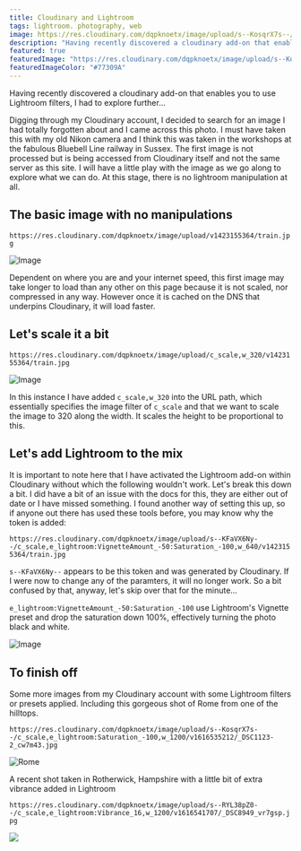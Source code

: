 ```yaml
---
title: Cloudinary and Lightroom
tags: lightroom. photography, web
image: https://res.cloudinary.com/dqpknoetx/image/upload/s--KosqrX7s--/c_scale,e_lightroom:Saturation_-100,w_1200/v1616535212/_DSC1123-2_cw7m43.jpg
description: "Having recently discovered a cloudinary add-on that enables you to use Lightroom filters, I had to explore further"
featured: true
featuredImage: "https://res.cloudinary.com/dqpknoetx/image/upload/s--KosqrX7s--/c_scale,e_lightroom:Saturation_-100,w_1200/v1616535212/_DSC1123-2_cw7m43.jpg"
featuredImageColor: "#77309A"
---
```


<p class="lead">Having recently discovered a cloudinary add-on that enables you to use Lightroom filters, I had to explore further...</p>

Digging through my Cloudinary account, I decided to search for an image I had totally forgotten about and I came across this photo. I must have taken this with my old Nikon camera and I think this was taken in the workshops at the fabulous Bluebell Line railway in Sussex. The first image is not processed but is being accessed from Cloudinary itself and not the same server as this site. I will have a little play with the image as we go along to explore what we can do. At this stage, there is no lightroom manipulation at all.

## The basic image with no manipulations
``
https://res.cloudinary.com/dqpknoetx/image/upload/v1423155364/train.jpg
``

![Image](https://res.cloudinary.com/dqpknoetx/image/upload/v1423155364/train.jpg)

Dependent on where you are and your internet speed, this first image may take longer to load than any other on this page because it is not scaled, nor compressed in any way. However once it is cached on the DNS that underpins Cloudinary, it will load faster.

## Let's scale it a bit
``
https://res.cloudinary.com/dqpknoetx/image/upload/c_scale,w_320/v1423155364/train.jpg
``

![Image](https://res.cloudinary.com/dqpknoetx/image/upload/c_scale,w_320/v1423155364/train.jpg)

In this instance I have added ``c_scale,w_320`` into the URL path, which essentially specifies the image filter of ``c_scale`` and that we want to scale the image to 320 along the width. It scales the height to be proportional to this.

## Let's add Lightroom to the mix

It is important to note here that I have activated the Lightroom add-on within Cloudinary without which the following wouldn't work. Let's break this down a bit. I did have a bit of an issue with the docs for this, they are either out of date or I have missed something. I found another way of setting this up, so if anyone out there has used these tools before, you may know why the token is added:

``https://res.cloudinary.com/dqpknoetx/image/upload/s--KFaVX6Ny--/c_scale,e_lightroom:VignetteAmount_-50:Saturation_-100,w_640/v1423155364/train.jpg``

``s--KFaVX6Ny--`` appears to be this token and was generated by Cloudinary. If I were now to change any of the paramters, it will no longer work. So a bit confused by that, anyway, let's skip over that for the minute...

``e_lightroom:VignetteAmount_-50:Saturation_-100`` use Lightroom's Vignette preset and drop the saturation down 100%, effectively turning the photo black and white.


![Image](https://res.cloudinary.com/dqpknoetx/image/upload/s--KFaVX6Ny--/c_scale,e_lightroom:VignetteAmount_-50:Saturation_-100,w_640/v1423155364/train.jpg)

## To finish off

Some more images from my Cloudinary account with some Lightroom filters or presets applied. Including this gorgeous shot of Rome from one of the hilltops.

``https://res.cloudinary.com/dqpknoetx/image/upload/s--KosqrX7s--/c_scale,e_lightroom:Saturation_-100,w_1200/v1616535212/_DSC1123-2_cw7m43.jpg``

![Rome](https://res.cloudinary.com/dqpknoetx/image/upload/s--KosqrX7s--/c_scale,e_lightroom:Saturation_-100,w_1200/v1616535212/_DSC1123-2_cw7m43.jpg)

A recent shot taken in Rotherwick, Hampshire with a little bit of extra vibrance added in Lightroom

``https://res.cloudinary.com/dqpknoetx/image/upload/s--RYL38pZ0--/c_scale,e_lightroom:Vibrance_16,w_1200/v1616541707/_DSC8949_vr7gsp.jpg``

![](https://res.cloudinary.com/dqpknoetx/image/upload/s--RYL38pZ0--/c_scale,e_lightroom:Vibrance_16,w_1200/v1616541707/_DSC8949_vr7gsp.jpg)